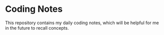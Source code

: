 # Coding Notes
 This repository contains my daily coding notes, which will be helpful for me in the future to recall concepts.